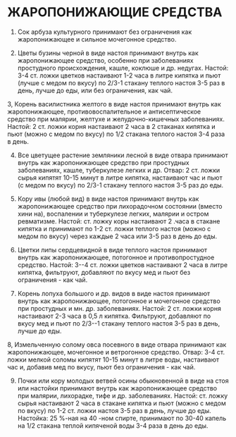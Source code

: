 # ЖАРОПОНИЖАЮЩИЕ СРЕДСТВА

1. Сок арбуза культурного принимают без ограничения как жаропонижающее
и сильное мочегонное средство.  
  
2. Цветы бузины черной в виде настоя принимают внутрь как жаропонижающее
средство, особенно при заболеваниях простудного происхождения, кашле,
коклюше и др. недугах. Настой: 3-4 ст. ложки цветков настаивают 1-2 часа
в литре кипятка и пьют (лучше с медом по вкусу) по 2/3-1 стакану теплого
настоя 3-5 раз в день, лучше до еды, или без ограничения, как чай.  
  
3, Корень василистника желтого в виде настоя принимают внутрь как
жаропонижающее, противовоспалительное и антисептическое средство при
малярии, желтухе и желудочно-кишечных заболеваниях. Настой: 2 ст. ложки
корня настаивают 2 часа в 2 стаканах кипятка и пьют (можно с медом по
вкусу) по 1/2 стакана теплого настоя 3-4 раза в день.  
  
4. Все цветущее растение земляники лесной в виде отвара принимают внутрь
как жаропонижающее средство при простудных заболеваниях, кашле,
туберкулезе легких и др. Отвар: 2 ст. ложки сырья кипятят 10-15 минут в
литре кипятка, настаивают час и пьют (с медом по вкусу) по 2/3-1 стакану
теплого настоя 3-5 раз до еды.  
  
5. Кору ивы (любой вид) в виде настоя принимают внутрь как
жаропонижающее средство при лихорадочном состоянии (вместо хини на),
воспалении и туберкулезе легких, малярии и остром ревматизме. Настой:
ст. ложку коры настаивают 2 .часа в стакане кипятка и принимают по 1-2
ст. ложки теплого настоя (можно с медом по вкусу) через каждые 2 часа
или 3-5 раз в день до еды.  
  
6. Цветки липы сердцевидной в виде теплого настоя принимают внутрь как
жаропонижающее, потогонное и противопростудное средство. Настой: 3--4
ст. ложки цветков настаивают 2 часа в литре кипятка, фильтруют,
добавляют по вкусу мед и пьют без ограничения - как чай.  
  
7. Корень лопуха большого и др. видов в виде настоя принимают внутрь как
жаропонижающее, потогонное и мочегонное средство при простудных и мн.
др. заболеваниях. Настой: 2 ст. ложки корня настаивают 2-3 часа в 0,5 л
кипятка. Фильтруют, добавляют по вкусу мед и пьют по 2/3--1 стакану
теплого настоя 3-5 раз в день, лучше до еды.  
  
8, Измельченную солому овса посевного в виде отвара принимают как
жаропонижающее, мочегонное и ветрогонное средство. Отвар: 3-4 ст. ложки
мелкой соломы кипятят 10-15 минут в литре воды, настаивают час и,
добавив мед по вкусу, пьют без ограничения - как чай.  
  
9. Почки или кору молодых ветвей осины обыкновенной в виде на стоя или
настойки принимают внутрь как жаропонижающее средство при малярии,
лихорадке, тифе и др. заболеваниях. Настой: ст. ложку сырья настаивают 2
часа в стакане кипятка и пьют (можно с медом по вкусу) по 1-2 ст. ложки
настоя 3-5 раз в день, лучше до еды. Настойка: 25 %-ная на 40 -ном
спирте, принимают по 30-40 капель на 1/2 стакана теплой кипяченой воды
3-4 раза в день до еды.
